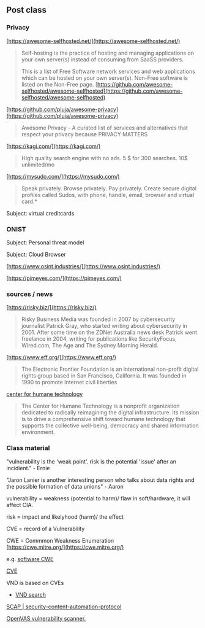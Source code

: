 ## Post class
### Privacy 
[https://awesome-selfhosted.net/](https://awesome-selfhosted.net/)
> Self-hosting is the practice of hosting and managing applications on your own server(s) instead of consuming from SaaSS providers.
>
> This is a list of Free Software network services and web applications which can be hosted on your own server(s). Non-Free software is listed on the Non-Free page.
[https://github.com/awesome-selfhosted/awesome-selfhosted](https://github.com/awesome-selfhosted/awesome-selfhosted)

[https://github.com/pluja/awesome-privacy](https://github.com/pluja/awesome-privacy)
> Awesome Privacy - A curated list of services and alternatives that respect your privacy because PRIVACY MATTERS

[https://kagi.com/](https://kagi.com/)
> High quality search engine with no ads. 5 $ for 300 searches. 10$ unlimited/mo

[https://mysudo.com/](https://mysudo.com/)
> Speak privately. Browse privately. Pay privately. Create secure digital profiles called Sudos, with phone, handle, email, browser and virtual card.*

Subject: virtual creditcards
### ONIST

Subject: Personal threat model

Subject: Cloud Browser

[https://www.osint.industries/](https://www.osint.industries/)

[https://pimeyes.com/](https://pimeyes.com/)

### sources / news

[https://risky.biz/](https://risky.biz/)
> Risky Business Media was founded in 2007 by cybersecurity journalist Patrick Gray, who started writing about cybersecurity in 2001. After some time on the ZDNet Australia news desk Patrick went freelance in 2004, writing for publications like SecurityFocus, Wired.com, The Age and The Sydney Morning Herald.

[https://www.eff.org/](https://www.eff.org/)
> The Electronic Frontier Foundation is an international non-profit digital rights group based in San Francisco, California. It was founded in 1990 to promote Internet civil liberties

[center for humane technology](https://www.humanetech.com/)
> The Center for Humane Technology is a nonprofit organization dedicated to radically reimagining the digital infrastructure. Its mission is to drive a comprehensive shift toward humane technology that supports the collective well-being, democracy and shared information environment.


### Class material

"vulnerability is the 'weak point'. risk is the potential 'issue' after an incidient." - Ernie

"Jaron Lanier is another interesting person who talks about data rights and the possible formation of data unions" - Aaron

vulnerability = weakness (potential to harm)/ flaw in soft/hardware, it will affect CIA.

risk =  impact and likelyhood (harm)/ the effect 

CVE = record of a Vulnerability

CWE = Commmon Weakness Enumeration \
[https://cwe.mitre.org/](https://cwe.mitre.org/)

e.g. [software CWE](https://cwe.mitre.org/data/definitions/699.html)

[CVE](https://www.cve.org/)

VND is based on CVEs
- [VND search](https://nvd.nist.gov/vuln/search)

[SCAP | security-content-automation-protocol](https://csrc.nist.gov/projects/security-content-automation-protocol)

[OpenVAS vulnerability scanner.](https://www.openvas.org/)

